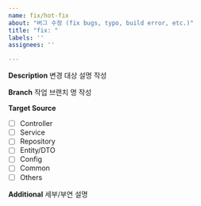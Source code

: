 ```yaml
---
name: fix/hot-fix
about: "버그 수정 (fix bugs, typo, build error, etc.)"
title: "fix: "
labels: ''
assignees: ''

---
```


**Description**
변경 대상 설명 작성

**Branch**
작업 브랜치 명 작성

**Target Source**

- [ ] Controller
- [ ] Service
- [ ] Repository
- [ ] Entity/DTO
- [ ] Config
- [ ] Common
- [ ] Others

**Additional**
세부/부연 설명
